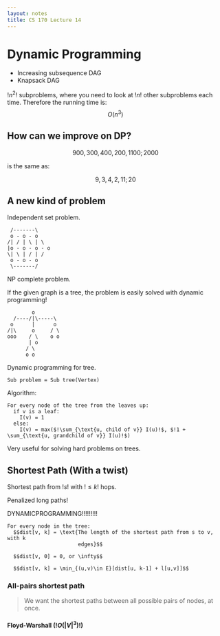 ```yaml
---
layout: notes
title: CS 170 Lecture 14
---
```


# Dynamic Programming

* Increasing subsequence DAG
* Knapsack DAG

$!n^2!$ subproblems, where you need to look at $!n!$ other subproblems each
time. Therefore the running time is: $$O(n^3)$$

## How can we improve on DP?

$$900,300,400,200,1100;2000$$

is the same as:

$$9,3,4,2,11;20$$


## A new kind of problem

Independent set problem.

     /-------\
     o - o - o
    /| / | \ | \
    |o - o - o - o
    \| \ | / | /
     o - o - o
     \-------/

NP complete problem.

If the given graph is a tree, the problem is easily solved with dynamic
programming!
     
            o
      /----/|\-----\
     o      |      o
    /|\     o     / \
    ooo    / \    o o
           | o
          / \
          o o

Dynamic programming for tree. 

    Sub problem = Sub tree(Vertex)

Algorithm:

    For every node of the tree from the leaves up:
      if v is a leaf:
        I(v) = 1
      else:
        I(v) = max($!\sum_{\text{u, child of v}} I(u)!$, $!1 + \sum_{\text{u, grandchild of v}} I(u)!$)


Very useful for solving hard problems on trees.

## Shortest Path (With a twist)

Shortest path from $!s!$ with $!\le k!$ hops.

Penalized long paths!

DYNAMICPROGRAMMING!!!!!!!!!

    For every node in the tree:
      $$dist[v, k] = \text{The length of the shortest path from s to v, with k
                           edges}$$

      $$dist[v, 0] = 0, or \infty$$

      $$dist[v, k] = \min_{(u,v)\in E}[dist[u, k-1] + l[u,v]]$$

### All-pairs shortest path

> We want the shortest paths between all possible pairs of nodes, at once.

#### Floyd-Warshall ($!O(|V|^3)!$)


